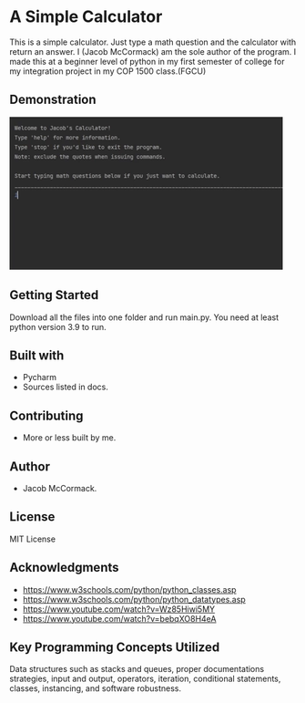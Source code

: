 # A Simple Calculator

This is a simple calculator. Just type a math question and the calculator with return an answer.
I (Jacob McCormack) am the sole author of the program.
I made this at a beginner level of python in my first semester of college for my integration project in my COP 1500 class.(FGCU)

## Demonstration

![Calculator in action with a help command.](Demonstration.gif)

## Getting Started

Download all the files into one folder and run main.py. You need at least python version 3.9 to run.

## Built with

* Pycharm
* Sources listed in docs.

## Contributing

* More or less built by me.

## Author

* Jacob McCormack.

## License

MIT License

## Acknowledgments

* https://www.w3schools.com/python/python_classes.asp
* https://www.w3schools.com/python/python_datatypes.asp
* https://www.youtube.com/watch?v=Wz85Hiwi5MY
* https://www.youtube.com/watch?v=bebqXO8H4eA

## Key Programming Concepts Utilized

Data structures such as stacks and queues, proper documentations strategies, input and output, operators, iteration, conditional statements, classes, instancing, and software robustness.